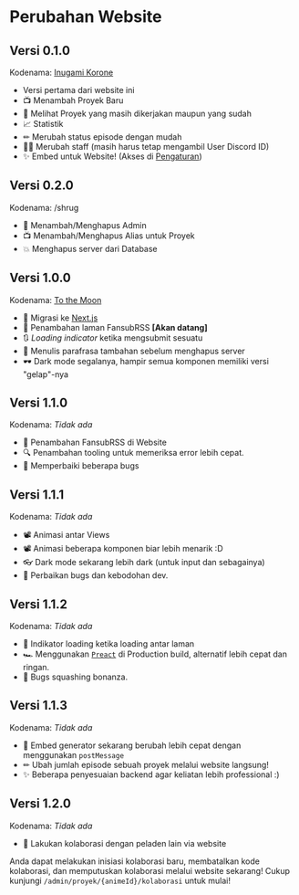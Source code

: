 # Perubahan Website

## Versi 0.1.0

Kodenama: [Inugami Korone](https://www.youtube.com/channel/UChAnqc_AY5_I3Px5dig3X1Q)

- Versi pertama dari website ini
- 📺 Menambah Proyek Baru
- 👀 Melihat Proyek yang masih dikerjakan maupun yang sudah
- 📈 Statistik
- ✏ Merubah status episode dengan mudah
- 👯‍♂️ Merubah staff (masih harus tetap mengambil User Discord ID)
- ✨ Embed untuk Website! (Akses di [Pengaturan](/admin/atur))

## Versi 0.2.0

Kodenama: /shrug

- 👤 Menambah/Menghapus Admin
- 📺 Menambah/Menghapus Alias untuk Proyek
- 💥 Menghapus server dari Database

## Versi 1.0.0

Kodenama: [To the Moon](https://en.wikipedia.org/wiki/GameStop_short_squeeze)

- 🚀 Migrasi ke [Next.js](https://nextjs.org/)
- 📰 Penambahan laman FansubRSS **[Akan datang]**
- 🔃 *Loading indicator* ketika mengsubmit sesuatu
- 🚫 Menulis parafrasa tambahan sebelum menghapus server
- 🕶 Dark mode segalanya, hampir semua komponen memiliki versi "gelap"-nya

## Versi 1.1.0

Kodenama: *Tidak ada*

- 📰 Penambahan FansubRSS di Website
- 🔍 Penambahan tooling untuk memeriksa error lebih cepat.
- 🐛 Memperbaiki beberapa bugs

## Versi 1.1.1

Kodenama: *Tidak ada*

- 📽 Animasi antar Views
- 📽 Animasi beberapa komponen biar lebih menarik :D
- 👓 Dark mode sekarang lebih dark (untuk input dan sebagainya)
- 🐛 Perbaikan bugs dan kebodohan dev.

## Versi 1.1.2

Kodenama: *Tidak ada*

- 🎇 Indikator loading ketika loading antar laman
- 🏎 Menggunakan [`Preact`](https://preactjs.com/) di Production build, alternatif lebih cepat dan ringan.
- 🐛 Bugs squashing bonanza.

## Versi 1.1.3

Kodenama: *Tidak ada*

- 🚀 Embed generator sekarang berubah lebih cepat dengan menggunakan `postMessage`
- ✏ Ubah jumlah episode sebuah proyek melalui website langsung!
- ✨ Beberapa penyesuaian backend agar keliatan lebih professional :)

## Versi 1.2.0

Kodenama: *Tidak ada*

- 🤝 Lakukan kolaborasi dengan peladen lain via website

Anda dapat melakukan inisiasi kolaborasi baru, membatalkan kode kolaborasi, dan memputuskan kolaborasi melalui website sekarang!
Cukup kunjungi `/admin/proyek/{animeId}/kolaborasi` untuk mulai!
